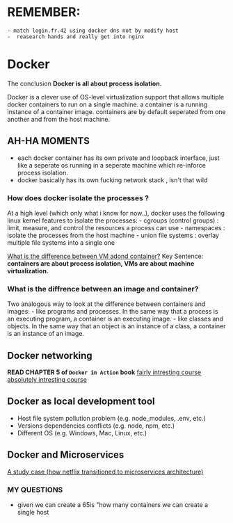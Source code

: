 
# REMEMBER:
    - match login.fr.42 using docker dns not by modify host 
    -  reasearch hands and really get into nginx
     
# Docker

The conclusion **Docker is all about process isolation.**

Docker is a clever use of OS-level virtualization support that allows multiple docker containers to run on a single machine. a container is a running instance of a container image. containers are by default seperated from one another and from the host machine.




## AH-HA MOMENTS
 - each docker container has its own private and loopback interface, just like a seperate os running in a seperate machine which re-inforce process isolation.
 - docker basically has its own fucking network stack , isn't that wild

### How does docker isolate the processes ?
At a high level (which only what i know for now..), docker uses the following linux kernel features to isolate the processes:
    - cgroups (control groups) : limit, measure, and control the resources a process can use
    - namespaces : isolate the processes from the host machine
    - union file systems : overlay multiple file systems into a single one

[What is the difference between VM adond container?](https://www.youtube.com/watch?v=cjXI-yxqGTI)
Key Sentence: **containers are about process isolation, VMs are about machine virtualization.**

### What is the diffrence between an image and container?

Two analogous way to look at the difference between containers and images:
    - like programs and processes. In the same way that a process is an executing program, a container is an executing image.
    - like classes and objects. In the same way that an object is an instance of a class, a container is an instance of an image.



## Docker networking
**READ CHAPTER 5 of `Docker in Action` book**
[fairly intresting course](https://www.youtube.com/watch?v=OU6xOM0SE4o)
[absolutely intresting course](https://www.youtube.com/watch?v=MpFphzNPOcc)



## Docker as local development tool 

- Host file system pollution problem (e.g. node_modules, .env, etc.)
- Versions dependencies conflicts (e.g. node, npm, etc.)
- Different OS (e.g. Windows, Mac, Linux, etc.)



## Docker and Microservices

[A study case (how netflix transitioned to microservices architecture)](https://www.youtube.com/watch?v=CZ3wIuvmHeM&list=RDQM7FUm0ifHC4U&start_radio=1)



### MY QUESTIONS


- given we can create a 65is "how many containers we can create a single host  
